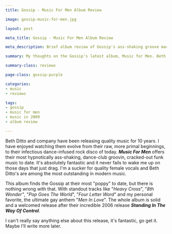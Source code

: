 ```yaml
---
title: Gossip - Music For Men Album Review

image: gossip-music-for-men.jpg

layout: post

meta_title: Gossip - Music For Men Album Review

meta_description: Brief album review of Gossip's ass-shaking groove machine Music For Men.

summary: My thoughts on the Gossip's latest album, Music for Men. Beth Ditto is awesome.

summary-class: reviews

page-class: gossip-purple

categories:
- music
- reviews

tags:
- gossip
- music for men
- music in 2009
- album review

---
```


Beth Ditto and company have been releasing quality music for 10 years. I have enjoyed watching them evolve from their raw, more primal beginnings, to their infectious dance-infused rock disco of today. _**Music For Men**_ offers their most hypnotically ass-shaking, dance-club groovin, cracked-out funk music to date. It's absolutely fantastic and it never fails to wake me up on those days that just drag. I'm a sucker for quality female vocals and Beth Ditto's are among the most outstanding in modern music.

This album finds the Gossip at their most "poppy" to date, but there is nothing wrong with that. With standout tracks like "_Heavy Cross_", "_8th Wonder"_, "_Pop Goes The World_", "_Four Letter Word_" and my personal favorite, the ultimate gay anthem "_Men In Love_". The whole album is solid and a welcomed release after their incredible 2006 release _**Standing In The Way Of Control**_.

I can't really say anything else about this release, it's fantastic, go get it.
Maybe I'll write more later.
